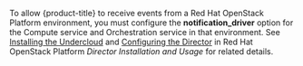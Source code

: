 To allow {product-title} to receive events from a Red Hat OpenStack
Platform environment, you must configure the **notification\_driver**
option for the Compute service and Orchestration service in that
environment. See [Installing the
Undercloud](https://access.redhat.com/documentation/en-us/red_hat_openstack_platform/11/html-single/director_installation_and_usage/#chap-Installing_the_Undercloud)
and [Configuring the
Director](https://access.redhat.com/documentation/en-us/red_hat_openstack_platform/11/html-single/director_installation_and_usage/#sect-Configuring_the_Director)
in Red Hat OpenStack Platform *Director Installation and Usage* for
related details.
